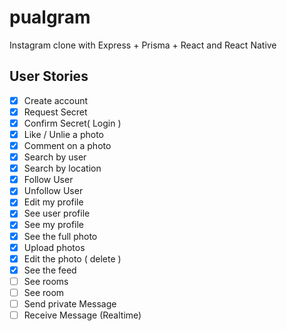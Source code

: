 # pualgram

Instagram clone with Express + Prisma + React and React Native

## User Stories

- [x] Create account
- [x] Request Secret
- [x] Confirm Secret( Login )
- [x] Like / Unlie a photo
- [x] Comment on a photo
- [x] Search by user
- [x] Search by location
- [x] Follow User
- [x] Unfollow User
- [x] Edit my profile
- [x] See user profile
- [x] See my profile
- [x] See the full photo
- [x] Upload photos
- [x] Edit the photo ( delete )
- [x] See the feed
- [ ] See rooms
- [ ] See room
- [ ] Send private Message
- [ ] Receive Message (Realtime)
